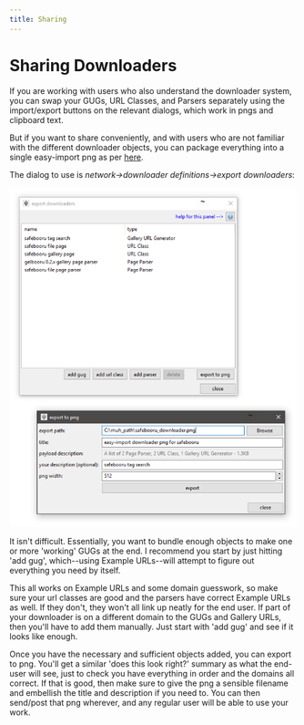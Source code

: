 ```yaml
---
title: Sharing
---
```


# Sharing Downloaders

If you are working with users who also understand the downloader system, you can swap your GUGs, URL Classes, and Parsers separately using the import/export buttons on the relevant dialogs, which work in pngs and clipboard text.

But if you want to share conveniently, and with users who are not familiar with the different downloader objects, you can package everything into a single easy-import png as per [here](adding_new_downloaders.md).

The dialog to use is _network->downloader definitions->export downloaders_:

![](images/downloader_export_panel.png)

It isn't difficult. Essentially, you want to bundle enough objects to make one or more 'working' GUGs at the end. I recommend you start by just hitting 'add gug', which--using Example URLs--will attempt to figure out everything you need by itself.

This all works on Example URLs and some domain guesswork, so make sure your url classes are good and the parsers have correct Example URLs as well. If they don't, they won't all link up neatly for the end user. If part of your downloader is on a different domain to the GUGs and Gallery URLs, then you'll have to add them manually. Just start with 'add gug' and see if it looks like enough.

Once you have the necessary and sufficient objects added, you can export to png. You'll get a similar 'does this look right?' summary as what the end-user will see, just to check you have everything in order and the domains all correct. If that is good, then make sure to give the png a sensible filename and embellish the title and description if you need to. You can then send/post that png wherever, and any regular user will be able to use your work.

